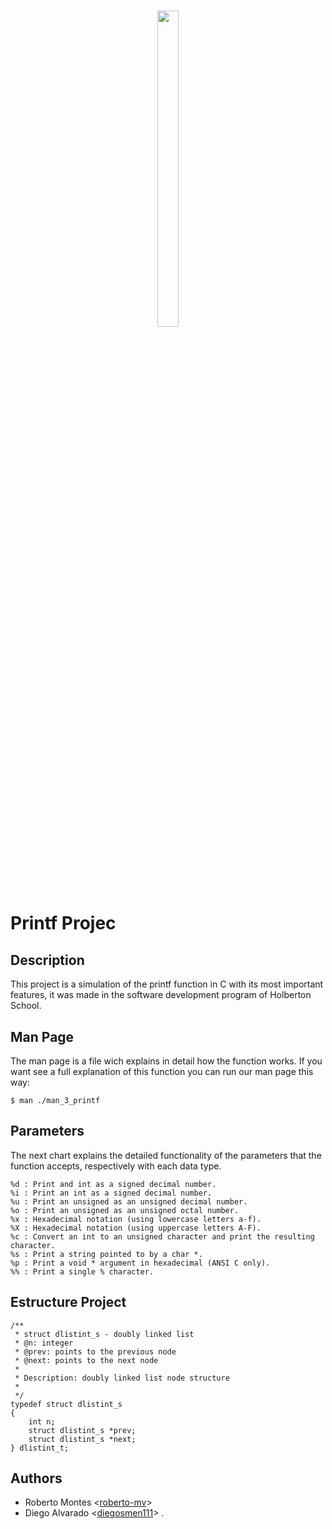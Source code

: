 <h1 align ="center">
<img src="https://assets.website-files.com/6105315644a26f77912a1ada/610540e8b4cd6969794fe673_Holberton_School_logo-04-04.svg" height="36%" width="26%">
</h1>

# Printf Projec

## Description
This project is a simulation of the printf function in C with its most important features, it was made in the software development program of Holberton School.

## Man Page
The man page is a file wich explains in detail how the function works. If you want see a full explanation of this function you can run our man page this way: 
```
$ man ./man_3_printf

```
## Parameters
The next chart explains the detailed functionality of the parameters that the function accepts, respectively with each data type.
```
%d : Print and int as a signed decimal number.
%i : Print an int as a signed decimal number.
%u : Print an unsigned as an unsigned decimal number.
%o : Print an unsigned as an unsigned octal number.
%x : Hexadecimal notation (using lowercase letters a-f).
%X : Hexadecimal notation (using uppercase letters A-F).
%c : Convert an int to an unsigned character and print the resulting character.
%s : Print a string pointed to by a char *.
%p : Print a void * argument in hexadecimal (ANSI C only).
%% : Print a single % character.
```

## Estructure Project
```
/**
 * struct dlistint_s - doubly linked list
 * @n: integer
 * @prev: points to the previous node
 * @next: points to the next node
 *
 * Description: doubly linked list node structure
 * 
 */
typedef struct dlistint_s
{
    int n;
    struct dlistint_s *prev;
    struct dlistint_s *next;
} dlistint_t;
```
## Authors
* Roberto Montes <[roberto-mv](https://github.com/roberto-mv)>
* Diego Alvarado <[diegosmen111](https://github.com/diegosmen111)>
.
